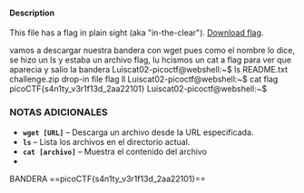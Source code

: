 #### Description

This file has a flag in plain sight (aka "in-the-clear"). [Download flag](https://mercury.picoctf.net/static/33996e32dce022205a6a36f69aba56f0/flag).

vamos a descargar nuestra bandera con wget
pues como el nombre lo dice, se hizo un ls y estaba un archivo flag, lu hcismos un cat  a flag para ver que aparecia y salio la bandera
Luiscat02-picoctf@webshell:~$ ls 
README.txt  challenge.zip  drop-in  file  flag  ll
Luiscat02-picoctf@webshell:~$ cat flag
picoCTF{s4n1ty_v3r1f13d_2aa22101}
Luiscat02-picoctf@webshell:~$ 

### NOTAS ADICIONALES

- **`wget [URL]`** – Descarga un archivo desde la URL especificada.
- **`ls`** – Lista los archivos en el directorio actual.
- **`cat [archivo]`** – Muestra el contenido del archivo
-
BANDERA
==picoCTF{s4n1ty_v3r1f13d_2aa22101}==
